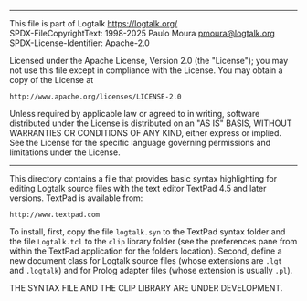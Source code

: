 ________________________________________________________________________

This file is part of Logtalk <https://logtalk.org/>  
SPDX-FileCopyrightText: 1998-2025 Paulo Moura <pmoura@logtalk.org>  
SPDX-License-Identifier: Apache-2.0

Licensed under the Apache License, Version 2.0 (the "License");
you may not use this file except in compliance with the License.
You may obtain a copy of the License at

    http://www.apache.org/licenses/LICENSE-2.0

Unless required by applicable law or agreed to in writing, software
distributed under the License is distributed on an "AS IS" BASIS,
WITHOUT WARRANTIES OR CONDITIONS OF ANY KIND, either express or implied.
See the License for the specific language governing permissions and
limitations under the License.
________________________________________________________________________


This directory contains a file that provides basic syntax highlighting 
for editing Logtalk source files with the text editor TextPad 4.5 and 
later versions. TextPad is available from:

	http://www.textpad.com

To install, first, copy the file `logtalk.syn` to the TextPad syntax folder
and the file `Logtalk.tcl` to the `clip` library folder (see the preferences
pane from within the TextPad application for the folders location). Second,
define a new document class for Logtalk source files (whose extensions are
`.lgt` and `.logtalk`) and for Prolog adapter files (whose extension is
usually `.pl`).

THE SYNTAX FILE AND THE CLIP LIBRARY ARE UNDER DEVELOPMENT.
